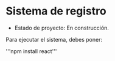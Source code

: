 <h1> Sistema de registro</h1>

- Estado de proyecto: En construcción.

Para ejecutar el sistema, debes poner:

'''npm install react'''
